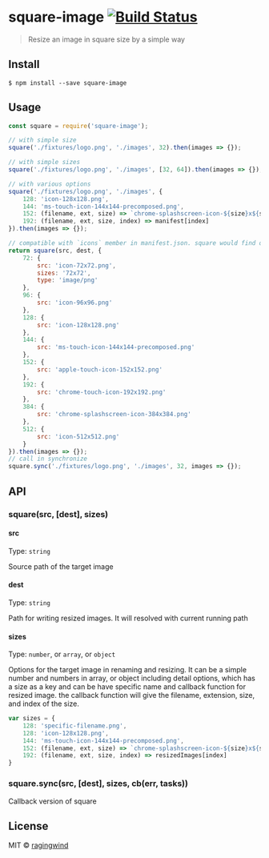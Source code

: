 # square-image [![Build Status](https://travis-ci.org/ragingwind/square-image.svg?branch=master)](https://travis-ci.org/ragingwind/square-image)

> Resize an image in square size by a simple way


## Install

```
$ npm install --save square-image
```


## Usage

```js
const square = require('square-image');

// with simple size
square('./fixtures/logo.png', './images', 32).then(images => {});

// with simple sizes
square('./fixtures/logo.png', './images', [32, 64]).then(images => {});

// with various options
square('./fixtures/logo.png', './images', {
	128: 'icon-128x128.png',
	144: 'ms-touch-icon-144x144-precomposed.png',
	152: (filename, ext, size) => `chrome-splashscreen-icon-${size}x${size}${ext}`,
	192: (filename, ext, size, index) => manifest[index]
}).then(images => {});

// compatible with `icons` member in manifest.json. square would find out `src` member in each property items
return square(src, dest, {
	72: {
		src: 'icon-72x72.png',
		sizes: '72x72',
		type: 'image/png'
	},
	96: {
		src: 'icon-96x96.png'
	},
	128: {
		src: 'icon-128x128.png'
	},
	144: {
		src: 'ms-touch-icon-144x144-precomposed.png'
	},
	152: {
		src: 'apple-touch-icon-152x152.png'
	},
	192: {
		src: 'chrome-touch-icon-192x192.png'
	},
	384: {
		src: 'chrome-splashscreen-icon-384x384.png'
	},
	512: {
		src: 'icon-512x512.png'
	}
}).then(images => {});
// call in synchronize
square.sync('./fixtures/logo.png', './images', 32, images => {});
```


## API

### square(src, [dest], sizes)

#### src

Type: `string`

Source path of the target image

#### dest

Type: `string`

Path for writing resized images. It will resolved with current running path

#### sizes

Type: `number`, or `array`, or `object`

Options for the target image in renaming and resizing. It can be a simple number and numbers in array, or object including detail options, which has a size as a key and can be have specific name and callback function for resized image. the callback function will give the filename, extension, size, and index of the size.

```js
var sizes = {
	128: 'specific-filename.png',
	128: 'icon-128x128.png',
	144: 'ms-touch-icon-144x144-precomposed.png',
	152: (filename, ext, size) => `chrome-splashscreen-icon-${size}x${size}${ext}`,
	192: (filename, ext, size, index) => resizedImages[index]
}
```

### square.sync(src, [dest], sizes, cb(err, tasks))

Callback version of square

## License

MIT © [ragingwind](http://ragingwind.me)
